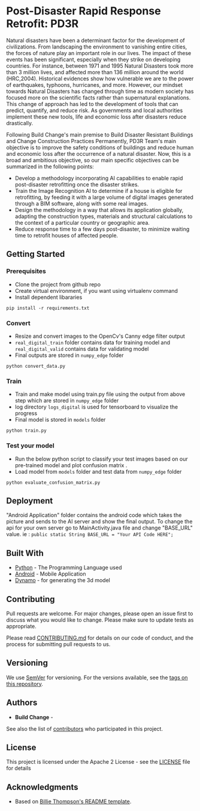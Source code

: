 # Post-Disaster Rapid Response Retrofit: PD3R

Natural disasters have been a determinant factor for the development of civilizations. From landscaping the environment to vanishing entire cities, the forces of nature play an important role in our lives. The impact of these events has been significant, especially when they strike on developing countries. For instance, between 1971 and 1995 Natural Disasters took more than 3 million lives, and affected more than 136 million around the world (HRC,2004). Historical evidences show how vulnerable we are to the power of earthquakes, typhoons, hurricanes, and more. However, our mindset towards Natural Disasters has changed through time as modern society has focused more on the scientific facts rather than supernatural explanations. This change of approach has led to the development of tools that can predict, quantify, and reduce risk. As governments and local authorities implement these new tools, life and economic loss after disasters reduce drastically.

Following Build Change's main premise to Build Disaster Resistant Buildings and Change Construction Practices Permanently, PD3R Team's main objective is to improve the safety conditions of buildings and reduce human and economic loss after the occurrence of a natural disaster. Now, this is a broad and ambitious objective, so our main specific objectives can be summarized in the following points:
* Develop a methodology incorporating AI capabilities to enable rapid post-disaster retrofitting once the
disaster strikes.
* Train the Image Recognition AI to determine if a house is eligible for retrofitting, by feeding it with a large
volume of digital images generated through a BIM software, along with some real images.
* Design the methodology in a way that allows its application globally, adapting the construction types,
materials and structural calculations to the context of a particular country or geographic area.
* Reduce response time to a few days post-disaster, to minimize waiting time to retrofit houses of affected
 people.

## Getting Started



### Prerequisites

* Clone the project from  github repo
* Create virtual environment, if you want using virtualenv command
* Install dependent libararies
```
pip install -r requirements.txt
```

### Convert 

* Resize  and convert images to the OpenCv's Canny edge filter output 
* ```real_digital_train``` folder contains data for training model and ```real_digital_valid``` contains data for validating model
* Final outputs are stored in ```numpy_edge``` folder
```
python convert_data.py  
```

### Train
* Train and make model  using train.py file using the output from above step which are stored in ```numpy_edge``` folder
* log directory ```logs_digital``` is used for tensorboard to visualize the progress
* Final model is stored in ```models``` folder
```
python train.py 
```

###  Test your model

* Run the below python script to classify your test images based on our pre-trained model and plot confusion matrix .
* Load model from ```models``` folder and test data from ```numpy_edge``` folder


```
python evaluate_confusion_matrix.py

```
## Deployment

"Android Application" folder contains the android code which takes the picture and sends to the AI server and show the final output. To change the api for your own server go to MainActivity.java file and change "BASE_URL" value.
ie :  ``` public static String BASE_URL = "Your API Code HERE"; ```

## Built With

* [Python](https://www.python.org) - The Programming Language used
* [Android](https://www.android.com) - Mobile Application
* [Dynamo](http://primer.dynamobim.org) -  for generating the 3d model

## Contributing
Pull requests are welcome. For major changes, please open an issue first to discuss what you would like to change.
Please make sure to update tests as appropriate.

Please read [CONTRIBUTING.md](CONTRIBUTING.md) for details on our code of conduct, and the process for submitting pull requests to us.

## Versioning

We use [SemVer](http://semver.org/) for versioning. For the versions available, see the [tags on this repository](https://github.com/Build-Change/call_for_code/tags). 

## Authors

* **Build Change** -

See also the list of [contributors](https://github.com/Build-Change/call_for_code/AUTHORS.md) who participated in this project.

## License

This project is licensed under the Apache 2 License - see the [LICENSE](LICENSE) file for details

## Acknowledgments

* Based on [Billie Thompson's README template](https://gist.github.com/PurpleBooth/109311bb0361f32d87a2).
